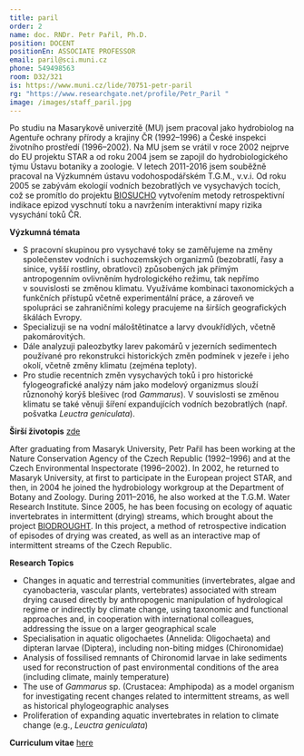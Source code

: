 ```yaml
---
title: paril
order: 2
name: doc. RNDr. Petr Pařil, Ph.D.
position: DOCENT
positionEn: ASSOCIATE PROFESSOR
email: paril@sci.muni.cz
phone: 549498563
room: D32/321
is: https://www.muni.cz/lide/70751-petr-paril
rg: "https://www.researchgate.net/profile/Petr_Paril "
image: /images/staff_paril.jpg
---
```

<div class="cz">

Po studiu na Masarykově univerzitě (MU) jsem pracoval jako hydrobiolog na Agentuře ochrany přírody a krajiny ČR (1992–1996) a České inspekci životního prostředí (1996–2002). Na MU jsem se vrátil v roce 2002 nejprve do EU projektu STAR a od roku 2004 jsem se zapojil do hydrobiologického týmu Ústavu botaniky a zoologie. V letech 2011-2016 jsem souběžně pracoval na Výzkumném ústavu vodohospodářském T.G.M., v.v.i. Od roku 2005 se zabývám ekologií vodních bezobratlých ve vysychavých tocích, což se promítlo do projektu [BIOSUCHO](https://www.sucho.eu/) vytvořením metody retrospektivní indikace epizod vyschnutí toku a navržením interaktivní mapy rizika vysychání toků ČR.

**Výzkumná témata**

* S pracovní skupinou pro vysychavé toky se zaměřujeme na změny společenstev vodních i
   suchozemských organizmů (bezobratlí, řasy a sinice, vyšší rostliny, obratlovci) způsobených jak
   přímým antropogenním ovlivněním hydrologického režimu, tak nepřímo v souvislosti se změnou klimatu. Využíváme kombinaci taxonomických a funkčních přístupů včetně experimentální práce, a zároveň ve spolupráci se zahraničními kolegy pracujeme na širších geografických škálách Evropy.
* Specializuji se na vodní máloštětinatce a larvy dvoukřídlých, včetně pakomárovitých.
* Dále analyzuji paleozbytky larev pakomárů v jezerních sedimentech používané pro rekonstrukci
  historických změn podmínek v jezeře i jeho okolí, včetně změny klimatu (zejména teploty).
* Pro studie recentních změn vysychavých toků i pro historické fylogeografické analýzy nám
   jako modelový organizmus slouží různonohý korýš blešivec (rod *Gammarus*). V souvislosti se
   změnou klimatu se také věnuji šíření expandujících vodních bezobratlých (např. pošvatka *Leuctra geniculata*).

**Širší životopis** [zde](https://www.muni.cz/lide/70751-petr-paril/zivotopis)

</div>

<div class="en">

After graduating from Masaryk University, Petr Pařil has been working at the Nature Conservation Agency of the Czech Republic (1992–1996) and at the Czech Environmental Inspectorate (1996–2002). In 2002, he returned to Masaryk University, at first to participate in the European project STAR, and then, in 2004 he joined the hydrobiology workgroup at the Department of Botany and Zoology. During 2011–2016, he also worked at the T.G.M. Water Research Institute. Since 2005, he has been focusing on ecology of aquatic invertebrates in intermittent (drying) streams, which brought about the project [BIODROUGHT](https://biodrought.eu/). In this project, a method of retrospective indication of episodes of drying was created, as well as an interactive map of intermittent streams of the Czech Republic.

**Research Topics**

* Changes in aquatic and terrestrial communities (invertebrates, algae and cyanobacteria, vascular plants, vertebrates) associated with stream drying caused directly by anthropogenic manipulation of hydrological regime or indirectly by climate change, using taxonomic and functional approaches and, in cooperation with international colleagues, addressing the issue on a larger geographical scale
* Specialisation in aquatic oligochaetes (Annelida: Oligochaeta) and dipteran larvae (Diptera), including non-biting midges (Chironomidae)
* Analysis of fossilised remnants of Chironomid larvae in lake sediments used for reconstruction of past environmental conditions of the area (including climate, mainly temperature)
* The use of *Gammarus* sp. (Crustacea: Amphipoda) as a model organism for investigating recent changes related to intermittent streams, as well as historical phylogeographic analyses
* Proliferation of expanding aquatic invertebrates in relation to climate change (e.g., *Leuctra geniculata*)

**Curriculum vitae** [here](https://www.muni.cz/lide/70751-petr-paril/zivotopis)

</div>